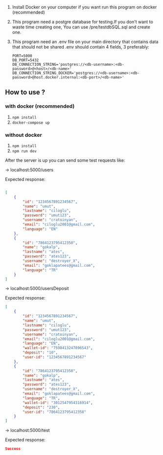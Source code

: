  1. Install Docker on your computer if you want run this program on docker (recommended)

  2. This program need a postgre database for testing.If you don't want to waste time creating one,
           You can use /pre/testdbSQL.sql and create one.

  3. This program need an .env file on your main directory that contains data that should not be shared 
           .env should contain 4 fields, 3 preferably:
	   ```ENV
	   PORT=5000
	   DB_PORT=5432
	   DB_CONNECTION_STRING='postgres://<db-username>:<db-password>@<host>/<db-name>'
	   DB_CONNECTION_STRING_DOCKER='postgres://<db-username>:<db-password>@host.docker.internal:<db-port>/<db-name>'
	   ```

## How to use ? 

### with docker (recommended)
  1. ```npm install```
  2. ```docker-compose up```

### without docker
  1. ```npm install```
  2. ```npm run dev```

After the server is up you can send some test requests like:

-> localhost:5000/users 

Expected response:
```JSON

[
    {
        "id": "1234567891234567",
        "name": "umut",
        "lastname": "ciloglu",
        "password": "umut123",
        "username": "cratoinyan",
        "email": "ciloglu2001@gmail.com",
        "language": "EN"
    },
    {
        "id": "7864123795412358",
        "name": "gokalp",
        "lastname": "ates",
        "password": "ates123",
        "username": "destroyer_X",
        "email": "goklapatees@gmail.com",
        "language": "TR"
    }
]
```

-> localhost:5000/usersDeposit

Expected response:
```JSON
[
    {
        "id": "1234567891234567",
        "name": "umut",
        "lastname": "ciloglu",
        "password": "umut123",
        "username": "cratoinyan",
        "email": "ciloglu2001@gmail.com",
        "language": "EN",
        "wallet-id": "7598413247896543",
        "deposit": "10",
        "user-id": "1234567891234567"
    },
    {
        "id": "7864123795412358",
        "name": "gokalp",
        "lastname": "ates",
        "password": "ates123",
        "username": "destroyer_X",
        "email": "goklapatees@gmail.com",
        "language": "TR",
        "wallet-id": "3012547954316914",
        "deposit": "230",
        "user-id": "7864123795412358"
    }
]
```
-> localhost:5000/test

Expected response:
```JSON
Success
```
